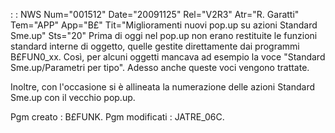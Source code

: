  :  : NWS Num="001512" Date="20091125" Rel="V2R3" Atr="R. Garatti" Tem="APP" App="B£" Tit="Miglioramenti nuovi pop.up su azioni Standard Sme.up" Sts="20"
Prima di oggi nel pop.up non erano restituite le funzioni standard interne di oggetto, quelle gestite direttamente dai programmi B£FUN0_xx.
Così, per alcuni oggetti mancava ad esempio la voce "Standard Sme.up/Parametri per tipo".
Adesso anche queste voci vengono trattate.

Inoltre, con l'occasione si è allineata la numerazione delle azioni Standard Sme.up con il vecchio pop.up.

Pgm creato :  B£FUNK.
Pgm modificati :  JATRE_06C.
